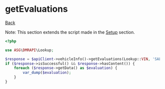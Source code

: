 # getEvaluations

[Back](../../ROOT.md)

Note: This section extends the script made in the [Setup](../SETUP.md) section.

```php
<?php

use ASG\DMRAPI\Lookup;

$response = $apiClient->vehicleInfo()->getEvaluations(Lookup::VIN, 'SALLSAAG4AA217485');
if ($response->isSuccessful() && $response->hasContent()) {
    foreach ($response->getData() as $evaluation) {
        var_dump($evaluation);
    }
}
```